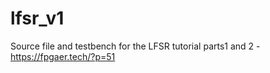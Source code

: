 # lfsr_v1

Source file and testbench for the LFSR tutorial parts1 and 2 - https://fpgaer.tech/?p=51

